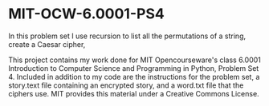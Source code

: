 # MIT-OCW-6.0001-PS4
In this problem set I use recursion to list all the permutations of a string, create a Caesar cipher, 

This project contains my work done for MIT Opencourseware's class 6.0001 Introduction to Computer Science and Programming in Python, Problem Set 4. Included in addition to my code are the instructions for the problem set, a story.text file containing an encrypted story, and a word.txt file that the ciphers use. MIT provides this material under a Creative Commons License.
